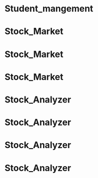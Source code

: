 # Student_mangement
# Stock_Market
# Stock_Market
# Stock_Market
# Stock_Analyzer
# Stock_Analyzer
# Stock_Analyzer
# Stock_Analyzer
